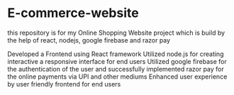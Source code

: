 # E-commerce-website
this repository is for my Online Shopping Website project which is build by the help of react, nodejs,  google firebase and razor pay

Developed a Frontend using React framework
Utilized node.js for creating interactive a responsive interface for end users
Utilized google firebase for the authentication of the user and successfully implemented razor pay for the online payments via UPI and other mediums
Enhanced user experience by user friendly frontend for end users


